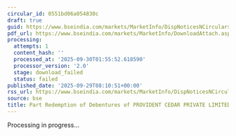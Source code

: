```yaml
---
circular_id: 0551bd06a054830c
draft: true
guid: https://www.bseindia.com/markets/MarketInfo/DispNoticesNCirculars.aspx?Noticeid={0982A104-C778-447B-B9C0-6C9A33385F4D}&noticeno=20250929-10&dt=09/29/2025&icount=10&totcount=87&flag=0
pdf_url: https://www.bseindia.com/markets/MarketInfo/DownloadAttach.aspx?id=20250929-10&attachedId=
processing:
  attempts: 1
  content_hash: ''
  processed_at: '2025-09-30T01:55:52.618590'
  processor_version: '2.0'
  stage: download_failed
  status: failed
published_date: '2025-09-29T08:10:51+00:00'
rss_url: https://www.bseindia.com/markets/MarketInfo/DispNoticesNCirculars.aspx?Noticeid={0982A104-C778-447B-B9C0-6C9A33385F4D}&noticeno=20250929-10&dt=09/29/2025&icount=10&totcount=87&flag=0
source: bse
title: Part Redemption of Debentures of PROVIDENT CEDAR PRIVATE LIMITED
---
```


Processing in progress...